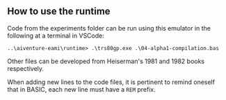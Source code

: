 ## How to use the runtime

Code from the experiments folder can be run using this emulator in the following at a terminal in VSCode:

```
..\aiventure-eami\runtime> .\trs80gp.exe .\04-alpha1-compilation.bas
```

Other files can be developed from Heiserman's 1981 and 1982 books respectively.

When adding new lines to the code files, it is pertinent to remind oneself that in BASIC, each new line must have a `REM` prefix.
